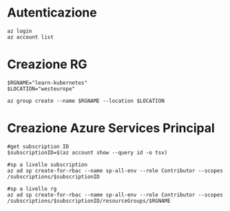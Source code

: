# Autenticazione
```azure cli
az login
az account list
```
# Creazione RG
```azure cli
$RGNAME="learn-kubernetes"
$LOCATION="westeurope"

az group create --name $RGNAME --location $LOCATION
```
# Creazione Azure Services Principal
```azure cli
#get subscription ID
$subscriptionID=$(az account show --query id -o tsv)

#sp a livello subscription
az ad sp create-for-rbac --name sp-all-env --role Contributor --scopes /subscriptions/$subscriptionID

#sp a livello rg
az ad sp create-for-rbac --name sp-all-env --role Contributor --scopes /subscriptions/$subscriptionID/resourceGroups/$RGNAME
```